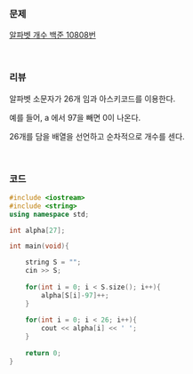 ### 문제

[알파벳 개수 백준 10808번](https://www.acmicpc.net/problem/10808)

</br>

### 리뷰

알파벳 소문자가 26개 임과 아스키코드를 이용한다.  

예를 들어, a 에서 97을 빼면 0이 나온다. 

26개를 담을 배열을 선언하고 순차적으로 개수를 센다. 

</br>

### 코드

```c++
#include <iostream>
#include <string>
using namespace std;

int alpha[27];

int main(void){

	string S = "";
	cin >> S;
	
	for(int i = 0; i < S.size(); i++){
		alpha[S[i]-97]++;
	}
	
	for(int i = 0; i < 26; i++){
		cout << alpha[i] << ' ';
	}
		
	return 0;
}
```

